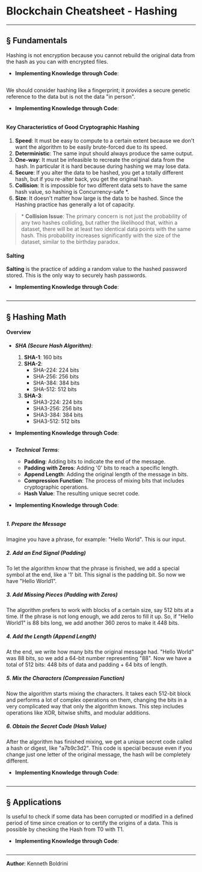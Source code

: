 # **Blockchain Cheatsheet - Hashing**
---

## § Fundamentals

Hashing is not encryption because you cannot rebuild the original data from the hash as you can with encrypted files. 

- **Implementing Knowledge through Code**:

```Rust
```


We should consider hashing like a fingerprint; it provides a secure genetic reference to the data but is not the data "in person".

- **Implementing Knowledge through Code**:

```Rust
```

#### Key Characteristics of Good Cryptographic Hashing

1. **Speed**: It must be easy to compute to a certain extent because we don't want the algorithm to be easily brute-forced due to its speed.
2. **Deterministic**: The same input should always produce the same output.
3. **One-way**: It must be infeasible to recreate the original data from the hash. In particular it is hard because during hashing we may lose data.
4. **Secure**: If you alter the data to be hashed, you get a totally different hash, but if you re-alter back, you get the original hash.
5. **Collision**: It is impossible for two different data sets to have the same hash value, so hashing is Concurrency-safe \*.
6. **Size**: It doesn't matter how large is the data to be hashed. Since the Hashing practice has generally a lot of capacity.

>\* **Collision Issue**: The primary concern is not just the probability of any two hashes colliding, but rather the likelihood that, within a dataset, there will be at least two identical data points with the same hash. This probability increases significantly with the size of the dataset, similar to the birthday paradox.
#### Salting

**Salting** is the practice of adding a random value to the hashed password stored. This is the only way to securely hash passwords.

- **Implementing Knowledge through Code**:

```Rust
```

---
## § Hashing Math

#### Overview

-  ***SHA (Secure Hash Algorithm)***:
	1. **SHA-1**: 160 bits
	2. **SHA-2**:
	    - SHA-224: 224 bits
	    - SHA-256: 256 bits
	    - SHA-384: 384 bits
	    - SHA-512: 512 bits
	3. **SHA-3**:
	    - SHA3-224: 224 bits
	    - SHA3-256: 256 bits
	    - SHA3-384: 384 bits
	    - SHA3-512: 512 bits

- **Implementing Knowledge through Code**:

```Rust
```


-  ***Technical Terms***:
	- **Padding**: Adding bits to indicate the end of the message.
	- **Padding with Zeros**: Adding '0' bits to reach a specific length.
	- **Append Length**: Adding the original length of the message in bits.
	- **Compression Function**: The process of mixing bits that includes cryptographic operations.
	- **Hash Value**: The resulting unique secret code.

- **Implementing Knowledge through Code**:

```Rust
```

##### 1. Prepare the Message

Imagine you have a phrase, for example: "Hello World". This is our input.

##### 2. Add an End Signal (Padding)

To let the algorithm know that the phrase is finished, we add a special symbol at the end, like a '1' bit. This signal is the padding bit. So now we have "Hello World1".

##### 3. Add Missing Pieces (Padding with Zeros)

The algorithm prefers to work with blocks of a certain size, say 512 bits at a time. If the phrase is not long enough, we add zeros to fill it up. So, if "Hello World1" is 88 bits long, we add another 360 zeros to make it 448 bits.

##### 4. Add the Length (Append Length)

At the end, we write how many bits the original message had. "Hello World" was 88 bits, so we add a 64-bit number representing "88". Now we have a total of 512 bits: 448 bits of data and padding + 64 bits of length.

##### 5. Mix the Characters (Compression Function)

Now the algorithm starts mixing the characters. It takes each 512-bit block and performs a lot of complex operations on them, changing the bits in a very complicated way that only the algorithm knows. This step includes operations like XOR, bitwise shifts, and modular additions.

##### 6. Obtain the Secret Code (Hash Value)

After the algorithm has finished mixing, we get a unique secret code called a hash or digest, like "a7b9c3d2". This code is special because even if you change just one letter of the original message, the hash will be completely different.

- **Implementing Knowledge through Code**:

```Rust
```

---
## § Applications

Is useful to check if some data has been corrupted or modified in a defined period of time since creation or to certify the origins of a data. This is possible by checking the Hash from T0 with T1. 

- **Implementing Knowledge through Code**:

```Rust
```


---

**Author**: Kenneth Boldrini